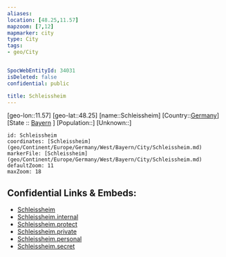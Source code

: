 ```yaml
---
aliases: 
location: [48.25,11.57]
mapzoom: [7,12] 
mapmarker: city 
type: City
tags:
- geo/City


SpocWebEntityId: 34031
isDeleted: false
confidential: public

title: Schleissheim
---
```

[geo-lon::11.57]
[geo-lat::48.25]
[name::Schleissheim]
[Country::[Germany](geo/Continent/Europe/Germany.md)]
[State :: [Bayern](geo/Continent/Europe/Germany/West/Bayern.md) ]
[Population::]
[Unknown::]


```leaflet
id: Schleissheim
coordinates: [Schleissheim](geo/Continent/Europe/Germany/West/Bayern/City/Schleissheim.md)
markerFile: [Schleissheim](geo/Continent/Europe/Germany/West/Bayern/City/Schleissheim.md)
defaultZoom: 11 
maxZoom: 18
```


## Confidential Links & Embeds: 
- [Schleissheim](../../../../../../../../_public/geo/Continent/Europe/Germany/West/Bayern/City/Schleissheim.md) 
- [Schleissheim.internal](../../../../../../../../_internal/geo/Continent/Europe/Germany/West/Bayern/City/Schleissheim.internal.md) 
- [Schleissheim.protect](../../../../../../../../_protect/geo/Continent/Europe/Germany/West/Bayern/City/Schleissheim.protect.md) 
- [Schleissheim.private](../../../../../../../../_private/geo/Continent/Europe/Germany/West/Bayern/City/Schleissheim.private.md) 
- [Schleissheim.personal](../../../../../../../../_personal/geo/Continent/Europe/Germany/West/Bayern/City/Schleissheim.personal.md) 
- [Schleissheim.secret](../../../../../../../../_secret/geo/Continent/Europe/Germany/West/Bayern/City/Schleissheim.secret.md) 
